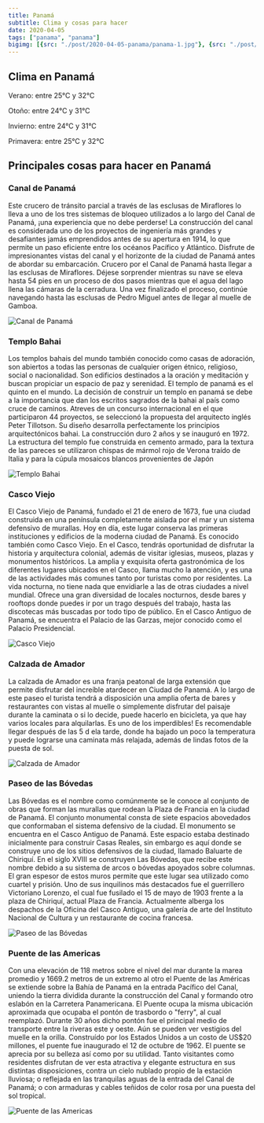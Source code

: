 ```yaml
---
title: Panamá
subtitle: Clima y cosas para hacer
date: 2020-04-05
tags: ["panama", "panama"]
bigimg: [{src: "./post/2020-04-05-panama/panama-1.jpg"}, {src: "./post/2020-04-05-panama/panama-2.jpg"}, {src: "./post/2020-04-05-panama/panama-3.jpg"}]
---
```

 
## Clima en Panamá
Verano: entre 25°C y 32°C
 
Otoño: entre 24°C y 31°C
 
Invierno: entre 24°C y 31°C
 
Primavera: entre 25°C y 32°C
 
## Principales cosas para hacer en Panamá
 
### Canal de Panamá
Este crucero de tránsito parcial a través de las esclusas de Miraflores lo lleva a uno de los tres sistemas de bloqueo utilizados a lo largo del Canal de Panamá, ¡una experiencia que no debe perderse! La construcción del canal es considerada uno de los proyectos de ingeniería más grandes y desafiantes jamás emprendidos antes de su apertura en 1914, lo que permite un paso eficiente entre los océanos Pacífico y Atlántico. Disfrute de impresionantes vistas del canal y el horizonte de la ciudad de Panamá antes de abordar su embarcación. Crucero por el Canal de Panamá hasta llegar a las esclusas de Miraflores. Déjese sorprender mientras su nave se eleva hasta 54 pies en un proceso de dos pasos mientras que el agua del lago llena las cámaras de la cerradura. Una vez finalizado el proceso, continúe navegando hasta las esclusas de Pedro Miguel antes de llegar al muelle de Gamboa.
 
![Canal de Panamá](./panama-canal-de-panama.jpg)
 
### Templo Bahai
Los templos bahais del mundo también conocido como casas de adoración, son abiertos a todas las personas de cualquier origen étnico, religioso, social o nacionalidad. Son edificios destinados a la oración y meditación y buscan propiciar un espacio de paz y serenidad. El templo de panamá es el quinto en el mundo. La decisión de construir un templo en panamá se debe a la importancia que dan los escritos sagrados de la  bahai al país como cruce de caminos. Atreves de un concurso internacional en el que participaron 44 proyectos, se seleccionó la propuesta del arquitecto inglés Peter Tillotson. Su diseño desarrolla perfectamente los principios arquitectónicos bahai. La construcción duro 2 años y se inauguró en 1972. La estructura del templo fue construida en cemento armado, para la textura de las pareces se utilizaron chispas de mármol rojo de Verona traído de Italia y para la cúpula mosaicos blancos provenientes de Japón 
 
 
![Templo Bahai](./panama-templo-bahai.jpg)
 
### Casco Viejo
El Casco Viejo de Panamá, fundado el 21 de enero de 1673, fue una ciudad construida en una península completamente aislada por el mar y un sistema defensivo de murallas. Hoy en día, este lugar conserva las primeras instituciones y edificios de la moderna ciudad de Panamá. Es conocido también como Casco Viejo. En el Casco, tendrás oportunidad de disfrutar la historia y arquitectura colonial, además de visitar iglesias, museos, plazas y monumentos históricos. La amplia y exquisita oferta gastronómica de los diferentes lugares ubicados en el Casco, llama mucho la atención, y es una de las actividades más comunes tanto por turistas como por residentes. La vida nocturna, no tiene nada que envidiarle a las de otras ciudades a nivel mundial. Ofrece una gran diversidad de locales nocturnos, desde bares y rooftops donde puedes ir por un trago después del trabajo, hasta las discotecas más buscadas por todo tipo de público. En el Casco Antiguo de Panamá, se encuentra el Palacio de las Garzas, mejor conocido como el Palacio Presidencial.
 
 
![Casco Viejo](./panama-casco-Viejo.jpg)
 
### Calzada de Amador
La calzada de Amador es una franja peatonal de larga extensión que permite disfrutar del increíble atardecer en Ciudad de Panamá. A lo largo de este paseo el turista tendrá a disposición una amplia oferta de bares y restaurantes con vistas al muelle o simplemente disfrutar del paisaje durante la caminata o si lo decide, puede hacerlo en bicicleta, ya que hay varios locales para alquilarlas. Es uno de los imperdibles! Es recomendable llegar después de las 5 d ela tarde, donde ha bajado un poco la temperatura y puede lograrse una caminata más relajada, además de lindas fotos de la puesta de sol.
 
![Calzada de Amador](./panama-calzada-de-amador.jpg)
 
### Paseo de las Bóvedas
Las Bóvedas es el nombre como comúnmente se le conoce al conjunto de obras que forman las murallas que rodean la Plaza de Francia en la ciudad de Panamá. El conjunto monumental consta de siete espacios abovedados que conformaban el sistema defensivo de la ciudad. El monumento se encuentra en el Casco Antiguo de Panamá.
Este espacio estaba destinado inicialmente para construir Casas Reales, sin embargo es aquí donde se construye uno de los sitios defensivos de la ciudad, llamado Baluarte de Chiriquí. En el siglo XVIII se construyen Las Bóvedas, que recibe este nombre debido a su sistema de arcos o bóvedas apoyados sobre columnas.
El gran espesor de estos muros permite que este lugar sea utilizado como cuartel y prisión. Uno de sus inquilinos más destacados fue el guerrillero Victoriano Lorenzo, el cual fue fusilado el 15 de mayo de 1903 frente a la plaza de Chiriquí, actual Plaza de Francia. Actualmente alberga los despachos de la Oficina del Casco Antiguo, una galería de arte del Instituto Nacional de Cultura y un restaurante de cocina francesa.
 
 
![Paseo de las Bóvedas](./panama-paseo-de-las-bovedas.jpg)
 
### Puente de las Americas
Con una elevación de 118 metros sobre el nivel del mar durante la marea  promedio y 1669.2 metros de  un extremo al otro el Puente de las Américas se extiende sobre la Bahía de Panamá en la entrada Pacífico del Canal, uniendo la tierra dividida durante la construcción del Canal y formando otro eslabón en la Carretera Panamericana. El Puente ocupa la misma ubicación aproximada que  ocupaba el pontón de trasbordo o "ferry", al cual reemplazó.  Durante 30 años dicho pontón fue el principal medio de transporte entre la riveras este y oeste.   Aún se pueden ver vestigios del muelle en la orilla. Construído por los Estados Unidos a un costo de US$20 millones, el  puente fue inaugurado el 12 de octubre de 1962. El puente se aprecia por su belleza así como por su utilidad.  Tanto visitantes como residentes disfrutan de ver esta atractiva y elegante estructura en sus distintas disposiciones, contra un cielo nublado  propio de la estación lluviosa; o reflejada en las tranquilas aguas de la entrada del Canal   de Panamá; o con armaduras y cables teñidos de color rosa por una  puesta del sol tropical.
 
![Puente de las Americas](./panama-puente-de-las-americas.jpg)

